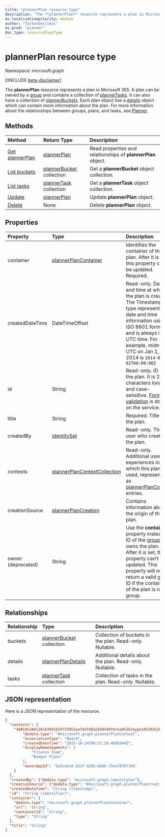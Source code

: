 ```yaml
---
title: "plannerPlan resource type"
description: "The **plannerPlan** resource represents a plan in Microsoft 365. A plan can be owned by a group and contains a collection of plannerTasks. It can also have a collection of plannerBuckets. Each plan object has a details object which can contain more information about the plan. For more information about the relationships between groups, plans, and tasks, see Planner."
ms.localizationpriority: medium
author: "TarkanSevilmis"
ms.prod: "planner"
doc_type: resourcePageType
---
```


# plannerPlan resource type

Namespace: microsoft.graph

[!INCLUDE [beta-disclaimer](../../includes/beta-disclaimer.md)]

The **plannerPlan** resource represents a plan in Microsoft 365. A plan can be owned by a [group](group.md) and contains a collection of [plannerTasks](plannertask.md). It can also have a collection of [plannerBuckets](plannerbucket.md). Each plan object has a [details](plannerplandetails.md) object which can contain more information about the plan. For more information about the relationships between groups, plans, and tasks, see [Planner](planner-overview.md).



## Methods

| Method		   | Return Type	|Description|
|:---------------|:--------|:----------|
|[Get plannerPlan](../api/plannerplan-get.md) | [plannerPlan](plannerplan.md) |Read properties and relationships of **plannerPlan** object.|
|[List buckets](../api/plannerplan-list-buckets.md) |[plannerBucket](plannerbucket.md) collection| Get a **plannerBucket** object collection.|
|[List tasks](../api/plannerplan-list-tasks.md) |[plannerTask](plannertask.md) collection| Get a **plannerTask** object collection.|
|[Update](../api/plannerplan-update.md) | [plannerPlan](plannerplan.md)	|Update **plannerPlan** object. |
|[Delete](../api/plannerplan-delete.md) | None | Delete **plannerPlan** object. |

## Properties
| Property	   | Type	|Description|
|:---------------|:--------|:----------|
|container|[plannerPlanContainer](../resources/plannerplancontainer.md)|Identifies the container of the plan. After it is set, this property can’t be updated. Required.|
|createdDateTime|DateTimeOffset|Read-only. Date and time at which the plan is created. The Timestamp type represents date and time information using ISO 8601 format and is always in UTC time. For example, midnight UTC on Jan 1, 2014 is `2014-01-01T00:00:00Z`|
|id|String| Read-only. ID of the plan. It is 28 characters long and case-sensitive. [Format validation](tasks-identifiers-disclaimer.md) is done on the service.|
|title|String|Required. Title of the plan.|
|createdBy|[identitySet](identityset.md)|Read-only. The user who created the plan.|
|contexts|[plannerPlanContextCollection](plannerplancontextcollection.md)| Read-only. Additional user experiences in which this plan is used, represented as [plannerPlanContext](plannerplancontext.md) entries.|
|creationSource|[plannerPlanCreation](plannerplancreation.md)|  Contains information about the origin of the plan.|
|owner (deprecated) |String| Use the **container** property instead. ID of the [group](group.md) that owns the plan. After it is set, this property can’t be updated. This property will not return a valid group ID if the container of the plan is not a group.|

## Relationships
| Relationship | Type	|Description|
|:---------------|:--------|:----------|
|buckets|[plannerBucket](plannerbucket.md) collection| Collection of buckets in the plan. Read-only. Nullable.|
|details|[plannerPlanDetails](plannerplandetails.md)| Additional details about the plan. Read-only. Nullable. |
|tasks|[plannerTask](plannertask.md) collection| Collection of tasks in the plan. Read-only. Nullable. |

## JSON representation

Here is a JSON representation of the resource.

<!-- {
  "blockType": "resource",
  "optionalProperties": [

  ],
  "keyProperty": "id",
  "baseType":"microsoft.graph.entity",  
  "@odata.type": "microsoft.graph.plannerPlan"
}-->

```json
{
  "contexts": {
    "48#19%3Ad128c63941b24733951ea7defd81e550%40thread%2Eskype19%3Ad128c63941b24733951ea7defd81e550%40thread%2Eskype": {
        "@odata.type": "#microsoft.graph.plannerPlanContext",
        "associationType": "Board",
        "createdDateTime": "2015-10-14T00:57:28.4698344Z",
        "displayNameSegments": [
            "Finance Team",
            "Budget Plans"
        ],
        "ownerAppId": "5e3ce6c0-2b1f-4285-8d4b-75ee78787346"
    }
  },
  "createdBy": {"@odata.type": "microsoft.graph.identitySet"},
  "creationSource": {"@odata.type": "#microsoft.graph.plannerPlanCreation"},
  "createdDateTime": "String (timestamp)",
  "id": "String (identifier)",
  "container": {
    "@odata.type": "microsoft.graph.plannerPlanContainer",
    "url": "String",
    "containerId": "String",
    "type": "String"
  },
  "title": "String"
}
```

<!-- uuid: 8fcb5dbc-d5aa-4681-8e31-b001d5168d79
2015-10-25 14:57:30 UTC -->
<!--
{
  "type": "#page.annotation",
  "description": "plannerPlan resource",
  "keywords": "",
  "section": "documentation",
  "tocPath": "",
  "suppressions": []
}
-->


